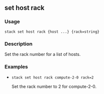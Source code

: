 ## set host rack

### Usage

`stack set host rack {host ...} {rack=string}`

### Description

Set the rack number for a list of hosts.

### Examples

* `stack set host rack compute-2-0 rack=2`

   Set the rack number to 2 for compute-2-0.



